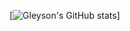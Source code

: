 [![Gleyson's GitHub stats](https://github-readme-stats.vercel.app/api?username=gleysonrn&show_icons=true&theme=radical)]
